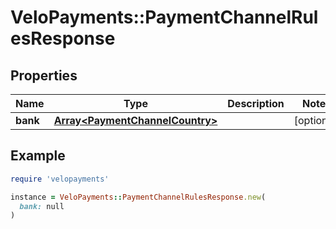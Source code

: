 # VeloPayments::PaymentChannelRulesResponse

## Properties

| Name | Type | Description | Notes |
| ---- | ---- | ----------- | ----- |
| **bank** | [**Array&lt;PaymentChannelCountry&gt;**](PaymentChannelCountry.md) |  | [optional] |

## Example

```ruby
require 'velopayments'

instance = VeloPayments::PaymentChannelRulesResponse.new(
  bank: null
)
```


